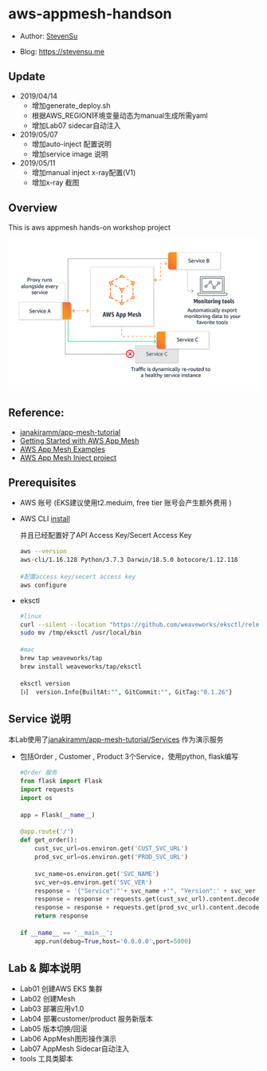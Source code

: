 # aws-appmesh-handson

* Author:	[StevenSu](mailto:suwei007@gmail.com) 

* Blog:	https://stevensu.me

## Update
   * 2019/04/14 
      * 增加generate_deploy.sh 
      * 根据AWS_REGION环境变量动态为manual生成所需yaml
      * 增加Lab07 sidecar自动注入
   * 2019/05/07
      * 增加auto-inject 配置说明
      * 增加service image 说明
   * 2019/05/11
      * 增加manual inject x-ray配置(V1)
      * 增加x-ray 截图
  
  
## Overview 

  This is aws appmesh hands-on workshop project

![appmesh](https://github.com/stevensu1977/aws-appmesh-handson/blob/master/images/app-mesh.png?raw=true)
	
## Reference:
   * [janakiramm/app-mesh-tutorial](https://github.com/janakiramm/app-mesh-tutorial) 
   * [Getting Started with AWS App Mesh](https://www.youtube.com/watch?v=I6aIp0AmIC0)
   * [AWS App Mesh Examples](https://github.com/aws/aws-app-mesh-examples)
   * [AWS App Mesh Inject project](https://github.com/aws/aws-app-mesh-inject)

## Prerequisites

   * AWS 账号 (EKS建议使用t2.meduim, free tier 账号会产生额外费用 )
   * AWS CLI
     [install](https://docs.aws.amazon.com/cli/latest/userguide/cli-chap-install.html)
     
     并且已经配置好了API Access Key/Secert Access Key
     
     ```bash
     aws --version
     aws-cli/1.16.128 Python/3.7.3 Darwin/18.5.0 botocore/1.12.118     
     
     #配置access key/secert access key
     aws configure
     ```
     
   * eksctl 
     
     ```bash
     #linux
     curl --silent --location "https://github.com/weaveworks/eksctl/releases/download/latest_release/eksctl_$(uname -s)_amd64.tar.gz" | tar xz -C /tmp
     sudo mv /tmp/eksctl /usr/local/bin
     
     #mac
     brew tap weaveworks/tap
     brew install weaveworks/tap/eksctl
	  
     eksctl version
     [ℹ]  version.Info{BuiltAt:"", GitCommit:"", GitTag:"0.1.26"}
     ```
     
     
## Service 说明
本Lab使用了[janakiramm/app-mesh-tutorial/Services](https://github.com/janakiramm/app-mesh-tutorial/tree/master/Services) 作为演示服务

   * 包括Order , Customer , Product 3个Service，使用python, flask编写 

     ```python
     #Order 服务
     from flask import Flask
     import requests
     import os

     app = Flask(__name__)

     @app.route('/')
     def get_order():	
	     cust_svc_url=os.environ.get('CUST_SVC_URL')
	     prod_svc_url=os.environ.get('PROD_SVC_URL')
	
	     svc_name=os.environ.get('SVC_NAME')
	     svc_ver=os.environ.get('SVC_VER')	
	     response = '{"Service":"'+ svc_name +'", "Version":' + svc_ver + '}\n'
	     response = response + requests.get(cust_svc_url).content.decode('utf-8')
	     response = response + requests.get(prod_svc_url).content.decode('utf-8')
	     return response

     if __name__ == '__main__':
	     app.run(debug=True,host='0.0.0.0',port=5000)

     ```


## Lab & 脚本说明

   * Lab01 创建AWS EKS 集群
   * Lab02 创建Mesh 
   * Lab03 部署应用v1.0 
   * Lab04 部署customer/product 服务新版本
   * Lab05 版本切换/回滚
   * Lab06 AppMesh图形操作演示
   * Lab07 AppMesh Sidecar自动注入
   * tools 工具类脚本

	